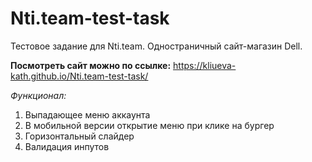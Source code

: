 # Nti.team-test-task

Тестовое задание для Nti.team. Одностраничный сайт-магазин Dell.

**Посмотреть сайт можно по ссылке:** https://kliueva-kath.github.io/Nti.team-test-task/

_Функционал:_

1. Выпадающее меню аккаунта
2. В мобильной версии открытие меню при клике на бургер
3. Горизонтальный слайдер
4. Валидация инпутов
